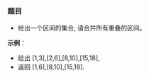 ### 题目
* 给出一个区间的集合, 请合并所有重叠的区间。

**示例**：
* 给出 [1,3],[2,6],[8,10],[15,18],
* 返回 [1,6],[8,10],[15,18].